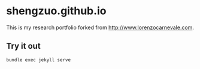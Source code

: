 # shengzuo.github.io

This is my research portfolio forked from http://www.lorenzocarnevale.com.

## Try it out
```bash
bundle exec jekyll serve
```
